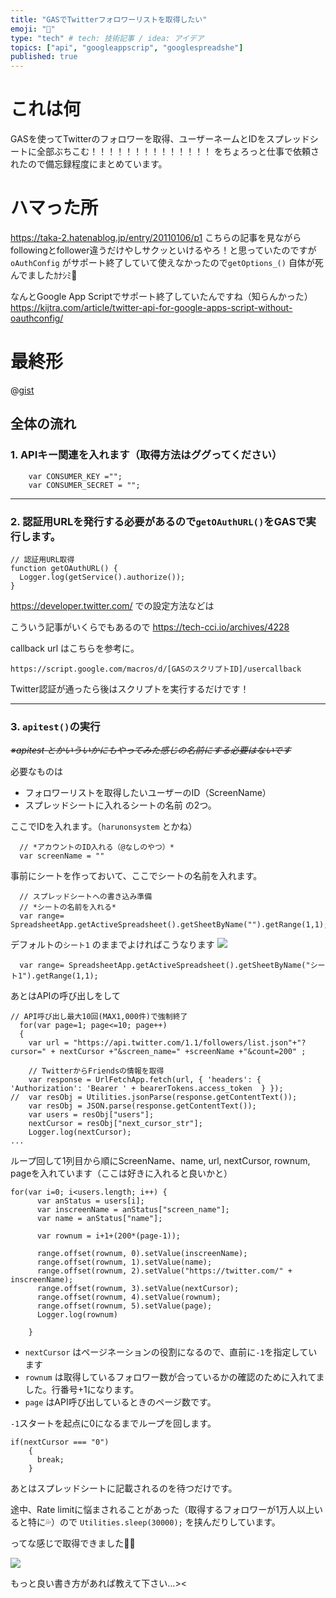 ```yaml
---
title: "GASでTwitterフォロワーリストを取得したい"
emoji: "👹"
type: "tech" # tech: 技術記事 / idea: アイデア
topics: ["api", "googleappscrip", "googlespreadshe"]
published: true
---
```

# これは何
GASを使ってTwitterのフォロワーを取得、ユーザーネームとIDをスプレッドシートに全部ぶちこむ！！！！！！！！！！！！！！
をちょろっと仕事で依頼されたので備忘録程度にまとめています。

# ハマった所
https://taka-2.hatenablog.jp/entry/20110106/p1
こちらの記事を見ながらfollowingとfollower違うだけやしサクッといけるやろ！と思っていたのですが`oAuthConfig` がサポート終了していて使えなかったので`getOptions_()` 自体が死んでましたｶﾅｼﾐ🥲

なんとGoogle App Scriptでサポート終了していたんですね（知らんかった）
https://kijtra.com/article/twitter-api-for-google-apps-script-without-oauthconfig/

# 最終形
@[gist](https://gist.github.com/harunonsystem/a84164b8535f09dcf4662d38b63c18a9)

## 全体の流れ

###  1. APIキー関連を入れます（取得方法はググってください）
```
    var CONSUMER_KEY ="";
    var CONSUMER_SECRET = "";
```

---

### 2. 認証用URLを発行する必要があるので`getOAuthURL()`をGASで実行します。

```
// 認証用URL取得
function getOAuthURL() {
  Logger.log(getService().authorize());
}
```

https://developer.twitter.com/ での設定方法などは

こういう記事がいくらでもあるので
https://tech-cci.io/archives/4228

callback url はこちらを参考に。
```
https://script.google.com/macros/d/[GASのスクリプトID]/usercallback
```

Twitter認証が通ったら後はスクリプトを実行するだけです！

---

### 3. `apitest()`の実行
*~~※apitest とかいういかにもやってみた感じの名前にする必要はないです~~*

必要なものは
  - フォロワーリストを取得したいユーザーのID（ScreenName）
  - スプレッドシートに入れるシートの名前
の2つ。

ここでIDを入れます。（`harunonsystem` とかね）
```
  // *アカウントのID入れる（@なしのやつ）*
  var screenName = ""
```

事前にシートを作っておいて、ここでシートの名前を入れます。
```
  // スプレッドシートへの書き込み準備
  // *シートの名前を入れる*
  var range= SpreadsheetApp.getActiveSpreadsheet().getSheetByName("").getRange(1,1);
```
デフォルトの`シート1` のままでよければこうなります
![](https://storage.googleapis.com/zenn-user-upload/uiznzo3f67lf0s9lr8hekan5uxrz)

```
  var range= SpreadsheetApp.getActiveSpreadsheet().getSheetByName("シート1").getRange(1,1);
```
あとはAPIの呼び出しをして
```
// API呼び出し最大10回(MAX1,000件)で強制終了
  for(var page=1; page<=10; page++)
  {
    var url = "https://api.twitter.com/1.1/followers/list.json"+"?cursor=" + nextCursor +"&screen_name=" +screenName +"&count=200" ;
  
    // TwitterからFriendsの情報を取得
    var response = UrlFetchApp.fetch(url, { 'headers': { 'Authorization': 'Bearer ' + bearerTokens.access_token  } });
//  var resObj = Utilities.jsonParse(response.getContentText());
    var resObj = JSON.parse(response.getContentText());
    var users = resObj["users"];
    nextCursor = resObj["next_cursor_str"];
    Logger.log(nextCursor);
...
```

ループ回して1列目から順にScreenName、name, url, nextCursor, rownum, pageを入れています（ここは好きに入れると良いかと）
```
for(var i=0; i<users.length; i++) {
      var anStatus = users[i];
      var inscreenName = anStatus["screen_name"];
      var name = anStatus["name"];

      var rownum = i+1+(200*(page-1));

      range.offset(rownum, 0).setValue(inscreenName);
      range.offset(rownum, 1).setValue(name);
      range.offset(rownum, 2).setValue("https://twitter.com/" + inscreenName);
      range.offset(rownum, 3).setValue(nextCursor);
      range.offset(rownum, 4).setValue(rownum);
      range.offset(rownum, 5).setValue(page);
      Logger.log(rownum)
      
    }
```
- `nextCursor` はページネーションの役割になるので、直前に`-1`を指定しています
- `rownum` は取得しているフォロワー数が合っているかの確認のために入れてました。行番号+1になります。
- `page` はAPI呼び出しているときのページ数です。

`-1`スタートを起点に0になるまでループを回します。
```
if(nextCursor === "0")
    {
      break;
    }
```

あとはスプレッドシートに記載されるのを待つだけです。

途中、Rate limitに悩まされることがあった（取得するフォロワーが1万人以上いると特に💦）ので
`Utilities.sleep(30000);` を挟んだりしています。

ってな感じで取得できました🎉🎉

![](https://storage.googleapis.com/zenn-user-upload/2wzko2ctpwagazf4mx2xk7h4ng62)


もっと良い書き方があれば教えて下さい…><